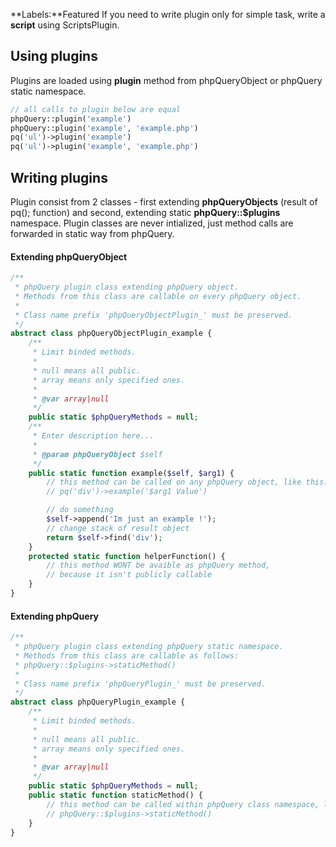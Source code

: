 **Labels:**Featured If you need to write plugin only for simple task,
write a **script** using ScriptsPlugin.

Using plugins
-------------

Plugins are loaded using **plugin** method from phpQueryObject or
phpQuery static namespace.

``` php
// all calls to plugin below are equal
phpQuery::plugin('example')
phpQuery::plugin('example', 'example.php')
pq('ul')->plugin('example')
pq('ul')->plugin('example', 'example.php')
```

Writing plugins
---------------

Plugin consist from 2 classes - first extending **phpQueryObjects**
(result of pq(); function) and second, extending static
**phpQuery::$plugins** namespace. Plugin classes are never intialized,
just method calls are forwarded in static way from phpQuery.

#### Extending phpQueryObject

``` php
/**
 * phpQuery plugin class extending phpQuery object.
 * Methods from this class are callable on every phpQuery object.
 *
 * Class name prefix 'phpQueryObjectPlugin_' must be preserved.
 */
abstract class phpQueryObjectPlugin_example {
    /**
     * Limit binded methods.
     *
     * null means all public.
     * array means only specified ones.
     *
     * @var array|null
     */
    public static $phpQueryMethods = null;
    /**
     * Enter description here...
     *
     * @param phpQueryObject $self
     */
    public static function example($self, $arg1) {
        // this method can be called on any phpQuery object, like this:
        // pq('div')->example('$arg1 Value')

        // do something
        $self->append('Im just an example !');
        // change stack of result object
        return $self->find('div');
    }
    protected static function helperFunction() {
        // this method WONT be avaible as phpQuery method,
        // because it isn't publicly callable
    }
}
```

#### Extending phpQuery

``` php
/**
 * phpQuery plugin class extending phpQuery static namespace.
 * Methods from this class are callable as follows:
 * phpQuery::$plugins->staticMethod()
 *
 * Class name prefix 'phpQueryPlugin_' must be preserved.
 */
abstract class phpQueryPlugin_example {
    /**
     * Limit binded methods.
     *
     * null means all public.
     * array means only specified ones.
     *
     * @var array|null
     */
    public static $phpQueryMethods = null;
    public static function staticMethod() {
        // this method can be called within phpQuery class namespace, like this:
        // phpQuery::$plugins->staticMethod()
    }
}
```


